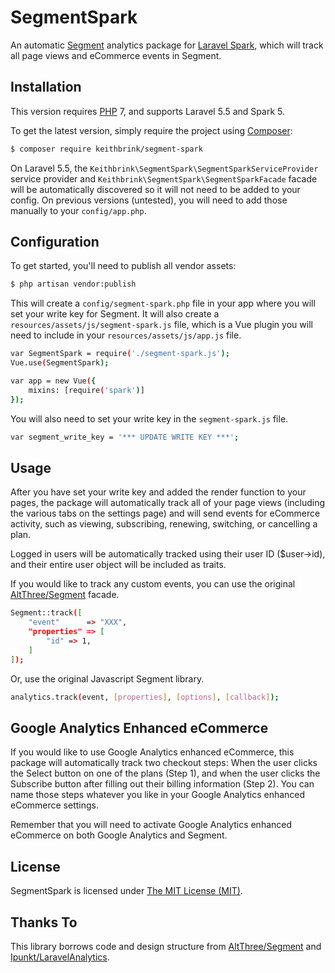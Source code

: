 # SegmentSpark

An automatic [Segment](https://segment.com/) analytics package for [Laravel Spark](https://spark.laravel.com/), which will track all page views and eCommerce events in Segment.

## Installation

This version requires [PHP](https://php.net) 7, and supports Laravel 5.5 and Spark 5.

To get the latest version, simply require the project using [Composer](https://getcomposer.org):

```bash
$ composer require keithbrink/segment-spark
```

On Laravel 5.5, the `Keithbrink\SegmentSpark\SegmentSparkServiceProvider` service provider and `Keithbrink\SegmentSpark\SegmentSparkFacade` facade will be automatically discovered so it will not need to be added to your config. On previous versions (untested), you will need to add those manually to your `config/app.php`.

## Configuration

To get started, you'll need to publish all vendor assets:

```bash
$ php artisan vendor:publish
```

This will create a `config/segment-spark.php` file in your app where you will set your write key for Segment. It will also create a `resources/assets/js/segment-spark.js` file, which is a Vue plugin you will need to include in your `resources/assets/js/app.js` file.

```bash
var SegmentSpark = require('./segment-spark.js');
Vue.use(SegmentSpark);

var app = new Vue({
    mixins: [require('spark')]
});
```

You will also need to set your write key in the `segment-spark.js` file.

```bash
var segment_write_key = '*** UPDATE WRITE KEY ***';
```

## Usage

After you have set your write key and added the render function to your pages, the package will automatically track all of your page views (including the various tabs on the settings page) and will send events for eCommerce activity, such as viewing, subscribing, renewing, switching, or cancelling a plan. 

Logged in users will be automatically tracked using their user ID ($user->id), and their entire user object will be included as traits.

If you would like to track any custom events, you can use the original [AltThree/Segment](https://github.com/AltThree/Segment) facade.

```bash
Segment::track([
    "event"      => "XXX",
    "properties" => [
        "id" => 1,
    ]
]);
```

Or, use the original Javascript Segment library.

```bash
analytics.track(event, [properties], [options], [callback]);
```

## Google Analytics Enhanced eCommerce

If you would like to use Google Analytics enhanced eCommerce, this package will automatically track two checkout steps: When the user clicks the Select button on one of the plans (Step 1), and when the user clicks the Subscribe button after filling out their billing information (Step 2). You can name those steps whatever you like in your Google Analytics enhanced eCommerce settings.

Remember that you will need to activate Google Analytics enhanced eCommerce on both Google Analytics and Segment.

## License

SegmentSpark is licensed under [The MIT License (MIT)](LICENSE).

## Thanks To

This library borrows code and design structure from [AltThree/Segment](https://github.com/AltThree/Segment) and [Ipunkt/LaravelAnalytics](https://github.com/ipunkt/laravel-analytics). 
